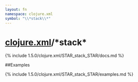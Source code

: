 ```yaml
---
layout: fn
namespace: clojure.xml
symbol: "\\*stack\\*"
---
```


# [clojure.xml](../)/\*stack\*

{% include 1.5.0/clojure.xml/STAR_stack_STAR/docs.md %}

##Examples

{% include 1.5.0/clojure.xml/STAR_stack_STAR/examples.md %}


